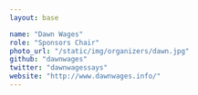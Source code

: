 ```yaml
---
layout: base

name: "Dawn Wages"
role: "Sponsors Chair"
photo_url: "/static/img/organizers/dawn.jpg"
github: "dawnwages"
twitter: "dawnwagessays"
website: "http://www.dawnwages.info/"
---
```

